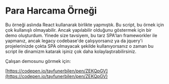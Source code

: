 # Para Harcama Örneği

Bu örneği aslında React kullanarak birlikte yapmıştık. Bu script, bu örnek için çok kullanışlı olmayabilir. Ancak yapılabilir olduğunu göstermek için bir demo oluşturdum. Yinede size tavsiyem, bu tarz SPA'ları frameworkler ile yapmanız, ancak legacy codebase'de çalışıyorsanız ya da jquery'i projelerinizde çokta SPA olmayacak şekilde kullanıyorsanız o zaman bu script ile dinamizm katarak işiniz çok daha kolaylaştırabilirsiniz.

Çalışan demosunu görmek için:

[https://codepen.io/tayfunerbilen/pen/ZEKQpGV](https://codepen.io/tayfunerbilen/pen/ZEKQpGV)